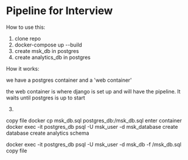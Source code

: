 # Pipeline for Interview

How to use this:

1. clone repo
2. docker-compose up --build
3. create msk_db in postgres
4. create analytics_db in postgres

How it works:

we have a postgres container and a 'web container'

the web container is where django is set up and will have the pipeline. It waits until postgres is up to start



3.
copy file
docker cp msk_db.sql postgres_db:/msk_db.sql
enter container
docker exec -it postgres_db psql -U msk_user -d msk_database
create database 
create analytics schema

docker exec -it postgres_db psql -U msk_user -d msk_db -f /msk_db.sql
copy file


